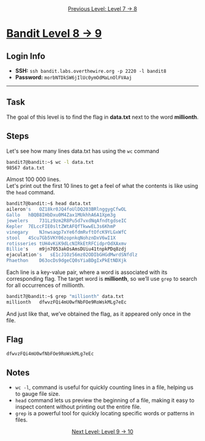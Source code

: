 <p align="center">
<a href="level-7→8.md">Previous Level: Level 7 → 8</a>
</p>

# [Bandit Level 8 → 9](https://overthewire.org/wargames/bandit/bandit9.html)

## Login Info
- **SSH:** `ssh bandit.labs.overthewire.org -p 2220 -l bandit8`
- **Password:** `morbNTDkSW6jIlUc0ymOdMaLnOlFVAaj`

---

## Task 
The goal of this level is to find the flag in **data.txt** next to the word **millionth**.

## Steps
Let's see how many lines data.txt has using the `wc` command
```bash
bandit7@bandit:~$ wc -l data.txt                                        
98567 data.txt
```
Almost 100 000 lines.    
Let's print out the first 10 lines to get a feel of what the contents is like using the `head` command.
```bash
bandit7@bandit:~$ head data.txt
aileron's	OZ18kr0JQ4foUlDQ203BRlnggygCfwOL
Gallo	hBQB8IHbDxu0M4Zax1MUkhhA6A1Xpm3g
jewelers	731Lz9zm2R8Pu5d7vxdNqAfndtgdseIC
Kepler	7ELccFIE0sltZWtAFQfTkwwEL3s6KhmP
vinegary	NJnwsaqp7xYe6fdmRvftOfcK9YLGxWfC
stool	4Scu7Gb5VKY06zopnkqNohznDxV6wI1X
rotisseries	tUH4vKiK9dLcNIRkEtRFCidprOdXAxmv
Billie's	m9jn7053akOsAmsDUiu41tnpkPDq8zdj
ejaculation's	sE1cJ1Oz56mz02ODIbGHGdMwrdSNfdlz
Phaethon	D63ocDs9dgeCQ0sYiaBDgIxPkEtNDXjk
```
Each line is a key-value pair, where a word is associated with its corresponding flag. The target word is **millionth**, so we’ll use `grep` to search for all occurrences of millionth.
```bash
bandit7@bandit:~$ grep "millionth" data.txt
millionth	dfwvzFQi4mU0wfNbFOe9RoWskMLg7eEc
```
And just like that, we’ve obtained the flag, as it appeared only once in the file.

## Flag 
```bash
dfwvzFQi4mU0wfNbFOe9RoWskMLg7eEc
```


## Notes
- `wc -l`, command is useful for quickly counting lines in a file, helping us to gauge file size.
- `head` command lets us preview the beginning of a file, making it easy to inspect content without printing out the entire file.
- `grep` is a powerful tool for quickly locating specific words or patterns in files. 



<p align="center">
<a href="level-9→10.md">Next Level: Level 9 → 10</a>
</p>

